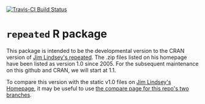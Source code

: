 [![Travis-CI Build Status](https://travis-ci.org/swihart/repeated.svg?branch=master)](https://travis-ci.org/swihart/repeated)
# `repeated` R package

This package is intended to be the developmental version to the CRAN version of [Jim Lindsey's repeated](http://www.commanster.eu/rcode.html).  The .zip files listed on his homepage have been listed as version 1.0 since 2005.  For the subsequent maintenance on this github and CRAN, we will start at 1.1. 

To compare this version with the static v1.0 files on [Jim Lindsey's Homepage](http://www.commanster.eu/rcode.html), it may be useful to use [the compare page for this repo's two branches](https://github.com/swihart/repeated/compare/jim-lindsey-homepage-version-1.0...master?diff=split&name=master).  